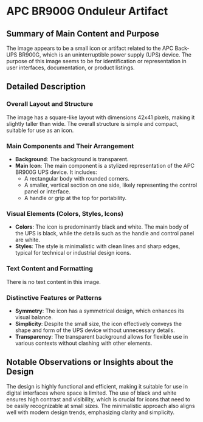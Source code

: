 # APC BR900G Onduleur Artifact

## Summary of Main Content and Purpose

The image appears to be a small icon or artifact related to the APC Back-UPS BR900G, which is an uninterruptible power supply (UPS) device. The purpose of this image seems to be for identification or representation in user interfaces, documentation, or product listings.

## Detailed Description

### Overall Layout and Structure
The image has a square-like layout with dimensions 42x41 pixels, making it slightly taller than wide. The overall structure is simple and compact, suitable for use as an icon.

### Main Components and Their Arrangement
- **Background**: The background is transparent.
- **Main Icon**: The main component is a stylized representation of the APC BR900G UPS device. It includes:
  - A rectangular body with rounded corners.
  - A smaller, vertical section on one side, likely representing the control panel or interface.
  - A handle or grip at the top for portability.

### Visual Elements (Colors, Styles, Icons)
- **Colors**: The icon is predominantly black and white. The main body of the UPS is black, while the details such as the handle and control panel are white.
- **Styles**: The style is minimalistic with clean lines and sharp edges, typical for technical or industrial design icons.

### Text Content and Formatting
There is no text content in this image.

### Distinctive Features or Patterns
- **Symmetry**: The icon has a symmetrical design, which enhances its visual balance.
- **Simplicity**: Despite the small size, the icon effectively conveys the shape and form of the UPS device without unnecessary details.
- **Transparency**: The transparent background allows for flexible use in various contexts without clashing with other elements.

## Notable Observations or Insights about the Design
The design is highly functional and efficient, making it suitable for use in digital interfaces where space is limited. The use of black and white ensures high contrast and visibility, which is crucial for icons that need to be easily recognizable at small sizes. The minimalistic approach also aligns well with modern design trends, emphasizing clarity and simplicity.